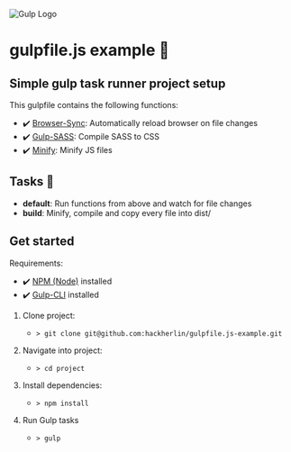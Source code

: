 ![Gulp Logo](https://upload.wikimedia.org/wikipedia/commons/7/72/Gulp.js_Logo.svg)

# gulpfile.js example :tropical_drink:

## Simple gulp task runner project setup

This gulpfile contains the following functions:

- :heavy_check_mark: [Browser-Sync](https://www.npmjs.com/package/browser-sync): Automatically reload browser on file changes
- :heavy_check_mark: [Gulp-SASS](https://www.npmjs.com/package/gulp-sass): Compile SASS to CSS
- :heavy_check_mark: [Minify](https://www.npmjs.com/package/minify): Minify JS files

## Tasks :runner:

- **default**: Run functions from above and watch for file changes
- **build**: Minify, compile and copy every file into dist/

## Get started

Requirements:
- :heavy_check_mark: [NPM (Node)](https://nodejs.org/en/) installed
- :heavy_check_mark: [Gulp-CLI](https://gulpjs.com/) installed

1. Clone project:
   * `> git clone git@github.com:hackherlin/gulpfile.js-example.git`
  
2. Navigate into project:
   * `> cd project`
  
3. Install dependencies:
   * `> npm install`
  
4. Run Gulp tasks
   * `> gulp`


